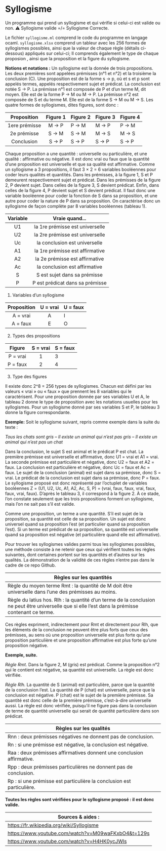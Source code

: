 # Syllogisme
Un programme qui prend un syllogisme et qui vérifie si celui-ci est valide ou non.
⚠️ Syllogisme valide =/= Syllogisme Correcte.

Le fichier ``syllogisme.ml`` comprend le code du programme en langage ocaml.
``syllogisme.xlsx`` comprend un tableur avec les 256 formes de syllogismes possibles, ainsi que la valeur de chaque règle (détails ci-dessous)
appliqués sur celui-ci; Il comprends également le type de chaque proposion , ainsi que la proposition et la figure du syllogisme.

**Notions et notations :** Un syllogisme est la donnée de trois propositions. Les deux premières sont appelées
prémisses (n°1 et n°2) et la troisième la conclusion (C). Une proposition est de la forme s → p, où et s et p sont appelés
termes, appelés respectivement sujet et prédicat. La conclusion est notée S → P. La prémisse n°1 est composée de P
et d’un terme M, dit moyen. Elle est de la forme P → M ou M → P. La prémisse n°2 est composée de S et du terme M.
Elle est de la forme S → M ou M → S. Les quatre formes de syllogismes, dites figures, sont donc :

|       Proposition        | Figure 1 | Figure 2 | Figure 3 | Figure 4 |
|:-------------:|:--------:|----------|----------|----------|                       
| 1ere prémisse | M → P    | P → M    | M → P    | P → M    |                       
| 2e prémisse   | S → M    | S → M    | M → S    | M → S    |                       
| Conclusion    | S → P    | S → P    | S → P    | S → P    |

Chaque proposition a une quantité : universelle ou particulière, et une qualité : affirmative ou négative. Il est donc vrai
ou faux que la quantité d’une proposition est universelle et que sa qualité est affirmative. Comme un syllogisme a 3
propositions, il faut 3 × 2 = 6 variables booléennes pour coder leurs qualités et quantités. Dans les prémisses, à la
figure 1, S et P demeurent respectivement sujet et prédicat. Dans les prémisses de la figure 2, P devient sujet. Dans
celles de la figure 3, S devient prédicat. Enfin, dans celles de la figure 4, P devient sujet et S devient prédicat. Il faut
donc une variable booléenne pour coder la fonction de S dans sa proposition, et une autre pour coder la nature de P
dans sa proposition. On caractérise donc un syllogisme de façon complète par 8 variables booléennes (tableau 1).

| Variable |          Vraie quand...         |
|:--------:|:-------------------------------:|
| U1       | la 1re prémisse est universelle |
| U2       | la 2re prémisse est universelle |
| Uc       | la conclusion est universelle   |
| A1       | la 1re prémisse est affirmative |
| A2       | la 2e prémisse est affirmative  |
| Ac       | la conclusion est affirmative   |
| S        | S est sujet dans sa prémisse    |
| P        | P est prédicat dans sa prémisse |
1. Variables d’un syllogisme

| Proposition | U = vrai | U = faux |
|:-----------:|:--------:|----------|
| A = vrai    | A        | I        |
| A = faux    | E        | O        |
2. Types des propositions

|  Figure  | S = vrai | S = faux |
|:--------:|:--------:|----------|
| P = vrai | 1        | 3        |
| P = faux | 2        | 4        |
3. Type des figures

Il existe donc 2^8 = 256 types de syllogismes. Chacun est défini par les valeurs « vrai » ou « faux » que prennent les 8
variables qui le caractérisent. Pour une proposition donnée par ses variables U et A, le tableau 2 donne le type de
proposition avec les notations usuelles pour les syllogismes. Pour un syllogisme donné par ses variables S et P, le
tableau 3 donne la figure correspondante.

  **Exemple:** Soit le syllogisme suivant, repris comme exemple dans la suite du texte :
  
*Tous les chats sont gris – Il existe un animal qui n’est pas gris – Il existe un animal qui n’est pas un chat*



Dans la conclusion, le sujet S est animal et le prédicat P est chat. La première prémisse est universelle et
affirmative, donc U1 = vrai et A1 = vrai. La seconde prémisse est particulière et négative, donc U2 = faux et A2 =
faux. La conclusion est particulière et négative, donc Uc = faux et Ac = faux. Le sujet de la conclusion (animal) est
sujet dans sa prémisse, donc S = vrai. Le prédicat de la conclusion est sujet dans sa prémisse, donc P = faux. Le
syllogisme proposé est donc représenté par l’octuplet de variables booléennes Z = (U1, U2, Uc, A1, A2, Ac, S, P) =
(vrai, faux, faux, vrai, faux, faux, vrai, faux). D’après le tableau 3, il correspond à la figure 2. À ce stade, l’on
constate seulement que les trois propositions forment un syllogisme, mais l’on ne sait pas s’il est valide.

Comme une proposition, un terme a une quantité. S’il est sujet de la proposition, sa quantité est celle de sa
proposition. Un sujet est donc universel quand sa proposition l’est (et particulier quand sa proposition l’est). Si un
terme est prédicat de sa proposition, sa quantité est universelle quand sa proposition est négative (et particulière
quand elle est affirmative).

Pour trouver les syllogismes valides parmi tous les syllogismes possibles, une méthode consiste à ne retenir que ceux
qui vérifient toutes les règles suivantes, dont certaines portent sur les quantités et d’autres sur les qualités. La
démonstration de la validité de ces règles n’entre pas dans le cadre de ce repo Github.

| Règles sur les quantités                                                                                                                           |
|----------------------------------------------------------------------------------------------------------------------------------------------------|
| Règle du moyen terme Rmt : la quantité de M doit être universelle dans l’une des prémisses au moins.                                               |
| Règle du latius hos. Rlh : la quantité d’un terme de la conclusion ne peut être universelle que si elle l’est dans la prémisse contenant ce terme. |

Ces règles expriment, indirectement pour Rmt et directement pour Rlh, que les éléments de la conclusion ne peuvent
être plus forts que ceux des prémisses, au sens où une proposition universelle est plus forte qu’une proposition
particulière et une proposition affirmative est plus forte qu’une proposition négative.

**Exemple, suite.**

   *Règle Rmt.* Dans la figure 2, M (gris) est prédicat. Comme la proposition n°2 qui le contient est négative, sa
   quantité est universelle. La règle est donc vérifiée.
   
   *Règle Rlh.* La quantité de S (animal) est particulière, parce que la quantité de la conclusion l’est. La quantité de P
   (chat) est universelle, parce que la conclusion est négative. P (chat) est le sujet de la première prémisse. Sa
   quantité est donc celle de la première prémisse, c’est-à-dire universelle aussi. La règle est donc vérifiée, puisqu’il
   ne figure pas dans la conclusion de terme de quantité universelle qui serait de quantité particulière dans son
   prédicat.

| Règles sur les qualités                                               |
|-----------------------------------------------------------------------|
| Rnn : deux prémisses négatives ne donnent pas de conclusion.          |
| Rn : si une prémisse est négative, la conclusion est négative.        |
| Raa : deux prémisses affirmatives donnent une conclusion affirmative. |
| Rpp : deux prémisses particulières ne donnent pas de conclusion.      |
| Rp : si une prémisse est particulière la conclusion est particulière. |

**Toutes les règles sont vérifiées pour le syllogisme proposé : il est donc valide.**

| Sources & aides :                                  |
|----------------------------------------------------|
| https://fr.wikipedia.org/wiki/Syllogisme           |
| https://www.youtube.com/watch?v=M09waFKxbO4&t=129s |
| https://www.youtube.com/watch?v=H4HK0ycJWls        |
